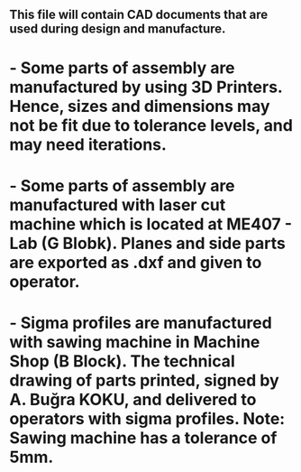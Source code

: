 ## This file will contain CAD documents that are used during design and manufacture.
# - Some parts of assembly are manufactured by using 3D Printers. Hence, sizes and dimensions may not be fit due to tolerance levels, and may need iterations.
# - Some parts of assembly are manufactured with laser cut machine which is located at ME407 - Lab (G Blobk). Planes and side parts are exported as .dxf and given to operator.
# - Sigma profiles are manufactured with sawing machine in Machine Shop (B Block). The technical drawing of parts printed, signed by A. Buğra KOKU, and delivered to operators with sigma profiles. Note: Sawing machine has a tolerance of 5mm.
